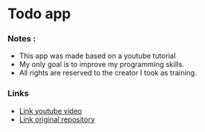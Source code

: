# Todo app

### Notes :
- This app was made based on a youtube tutorial
- My only goal is to improve my programming skills.
- All rights are reserved to the creator I took as training.

### Links

- [Link youtube video](https://www.youtube.com/watch?v=2wCpkOk2uCg)
- [Link original repository](https://github.com/themaxsandelin/todo)